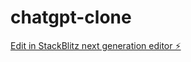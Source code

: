 # chatgpt-clone

[Edit in StackBlitz next generation editor ⚡️](https://stackblitz.com/~/github.com/pablopunk/chatgpt-clone)